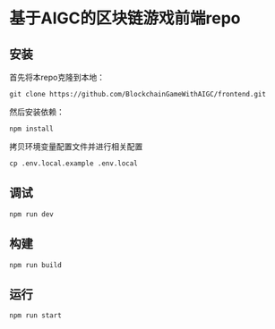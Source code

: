 # 基于AIGC的区块链游戏前端repo

## 安装
首先将本repo克隆到本地：
```
git clone https://github.com/BlockchainGameWithAIGC/frontend.git
```
然后安装依赖：
```
npm install
```
拷贝环境变量配置文件并进行相关配置
```
cp .env.local.example .env.local
```
## 调试
```
npm run dev
```
## 构建
```
npm run build
```
## 运行
```
npm run start
```